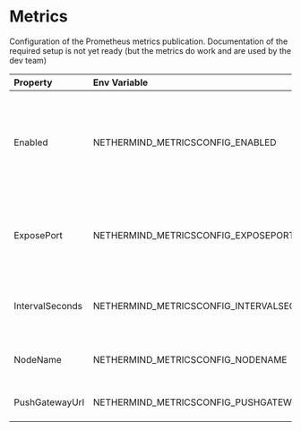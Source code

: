 # Metrics

Configuration of the Prometheus metrics publication. Documentation of the required setup is not yet ready (but the metrics do work and are used by the dev team)

| Property | Env Variable | Description | Default |
| :--- | :--- | :--- | :--- |
| Enabled | NETHERMIND_METRICSCONFIG_ENABLED | If 'true',the node publishes various metrics to Prometheus Pushgateway at given interval. | false |
| ExposePort | NETHERMIND_METRICSCONFIG_EXPOSEPORT | If set, the node exposes Prometheus metrics on the given port. | null |
| IntervalSeconds | NETHERMIND_METRICSCONFIG_INTERVALSECONDS | Defines how often metrics are pushed to Prometheus | 5 |
| NodeName | NETHERMIND_METRICSCONFIG_NODENAME | Name displayed in the Grafana dashboard | "Nethermind" |
| PushGatewayUrl | NETHERMIND_METRICSCONFIG_PUSHGATEWAYURL | Prometheus Pushgateway URL. | "http://localhost:9091/metrics" |

